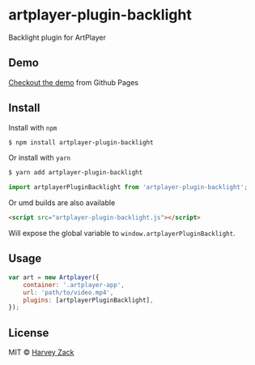 # artplayer-plugin-backlight

Backlight plugin for ArtPlayer

## Demo

[Checkout the demo](https://artplayer.org/?libs=.%2Funcompiled%2Fartplayer-plugin-backlight.js&example=backlight) from Github Pages

## Install

Install with `npm`

```bash
$ npm install artplayer-plugin-backlight
```

Or install with `yarn`

```bash
$ yarn add artplayer-plugin-backlight
```

```js
import artplayerPluginBacklight from 'artplayer-plugin-backlight';
```

Or umd builds are also available

```html
<script src="artplayer-plugin-backlight.js"></script>
```

Will expose the global variable to `window.artplayerPluginBacklight`.

## Usage

```js
var art = new Artplayer({
    container: '.artplayer-app',
    url: 'path/to/video.mp4',
    plugins: [artplayerPluginBacklight],
});
```

## License

MIT © [Harvey Zack](https://sleepy.im/)
